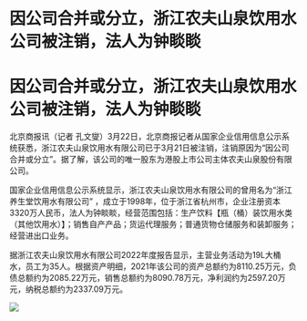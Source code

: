 # 因公司合并或分立，浙江农夫山泉饮用水公司被注销，法人为钟睒睒

# 因公司合并或分立，浙江农夫山泉饮用水公司被注销，法人为钟睒睒

北京商报讯（记者
孔文燮）3月22日，北京商报记者从国家企业信用信息公示系统获悉，浙江农夫山泉饮用水有限公司已于3月21日被注销，注销原因为“因公司合并或分立”。据了解，该公司的唯一股东为港股上市公司主体农夫山泉股份有限公司。

国家企业信用信息公示系统显示，浙江农夫山泉饮用水有限公司的曾用名为“浙江养生堂饮用水有限公司”
，成立于1998年，位于浙江省杭州市，企业注册资本3320万人民币，法人为钟睒睒，经营范围包括：生产饮料【瓶（桶）装饮用水类（其他饮用水）】；销售自产产品；货运代理服务；普通货物仓储服务和装卸服务；经营进出口业务。

据浙江农夫山泉饮用水有限公司2022年度报告显示，主营业务活动为19L大桶水，员工为35人。根据资产明细，2021年该公司的资产总额约为8110.25万元，负债总额约为2085.22万元，销售总额约为8090.78万元，净利润约为2597.20万元，纳税总额约为2337.09万元。

![](https://inews.gtimg.com/om_bt/O__j_FjLBp0V58ShdbXtoZjTdCZ2I4Wmd6aDqcP739wrQAA/1000)


